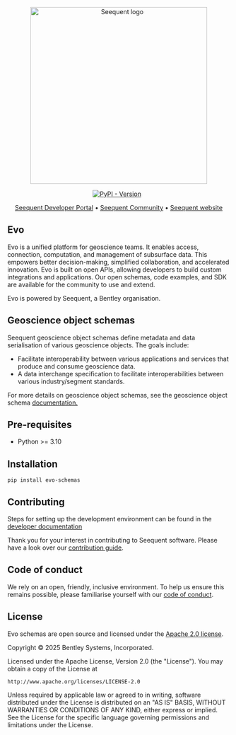 <p align="center"><a href="https://seequent.com" target="_blank"><picture><source media="(prefers-color-scheme: dark)" srcset="https://developer.seequent.com/img/seequent-logo-dark.svg" alt="Seequent logo" width="400" /><img src="https://developer.seequent.com/img/seequent-logo.svg" alt="Seequent logo" width="400" /></picture></a></p>
<p align="center">
    <a href="https://pypi.org/project/evo-schemas/"><img alt="PyPI - Version" src="https://img.shields.io/pypi/v/evo-schemas" /></a>
    <a href="https://github.com/seequentevo/evo-schemas/actions/workflows/run-tests.yml"><img src="https://github.com/seequentevo/evo-schemas/actions/workflows/run-tests.yml/badge.svg" alt="" /></a>
    <a href=""><img src="https://github.com/seequentevo/evo-schemas/actions/workflows/pre-commit.yml/badge.svg" alt="" /></a>
</p>
<p align="center">
    <a href="https://developer.seequent.com/" target="_blank">Seequent Developer Portal</a>
    &bull; <a href="https://community.seequent.com/group/19-evo" target="_blank">Seequent Community</a>
    &bull; <a href="https://seequent.com" target="_blank">Seequent website</a>
</p>

## Evo

Evo is a unified platform for geoscience teams. It enables access, connection, computation, and management of subsurface data. This empowers better decision-making, simplified collaboration, and accelerated innovation. Evo is built on open APIs, allowing developers to build custom integrations and applications. Our open schemas, code examples, and SDK are available for the community to use and extend. 

Evo is powered by Seequent, a Bentley organisation.

## Geoscience object schemas

Seequent geoscience object schemas define metadata and data serialisation of various geoscience objects. The goals include:
* Facilitate interoperability between various applications and services that produce and consume geoscience data.
* A data interchange specification to facilitate interoperabilities between various industry/segment standards.

For more details on geoscience object schemas, see the geoscience object schema [documentation.](https://developer.seequent.com/docs/data-structures/geoscience-objects/)

## Pre-requisites
- Python >= 3.10

## Installation

```
pip install evo-schemas
```

## Contributing

Steps for setting up the development environment can be found in the [developer documentation](./DEVELOPER.md)

Thank you for your interest in contributing to Seequent software. Please have a look over our [contribution guide](./CONTRIBUTING.md).

## Code of conduct

We rely on an open, friendly, inclusive environment. To help us ensure this remains possible, please familiarise yourself with our [code of conduct](./CODE_OF_CONDUCT.md).

## License
Evo schemas are open source and licensed under the [Apache 2.0 license](./LICENSE.md).

Copyright © 2025 Bentley Systems, Incorporated.

Licensed under the Apache License, Version 2.0 (the "License").
You may obtain a copy of the License at

    http://www.apache.org/licenses/LICENSE-2.0

Unless required by applicable law or agreed to in writing, software
distributed under the License is distributed on an "AS IS" BASIS,
WITHOUT WARRANTIES OR CONDITIONS OF ANY KIND, either express or implied.
See the License for the specific language governing permissions and
limitations under the License.
